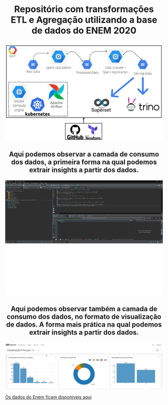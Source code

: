 # <p align= "center">  Repositório com transformações ETL e Agregação utilizando a base de dados do ENEM 2020 </p>


[![GCP-Workflow](https://github.com/mateusclira/edc-desafio-final/blob/main/images/Arquitetura.JPG)](https://www.youtube.com/watch?v=GGHIs4OSQGM "Engenharia de dados - Workflow na GCP")

## <p align= "center">  Aqui podemos observar a camada de consumo dos dados, a primeira forma na qual podemos extrair insights a partir dos dados. </p>

![img2](images/dbeaver.png)

## <p align= "center">  Aqui podemos observar também a camada de consumo dos dados, no formato de visualização de dados. A forma mais prática na qual podemos extrair insights a partir dos dados. </p>

![img3](images/SuperSet.JPG)


[Os dados do Enem ficam disponíveis aqui](https://www.gov.br/inep/pt-br/acesso-a-informacao/dados-abertos/microdados/enem)